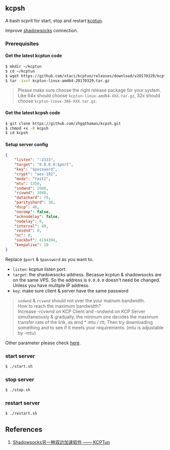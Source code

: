 ## kcpsh

A bash scprit for start, stop and restart [kcptun](https://github.com/xtaci/kcptun). 

Improve [shadowsocks](https://shadowsocks.org/) connection.

### Prerequisites
#### Get the latest kcptun code
```bash
$ mkdir ~/kcptun
$ cd ~/kcptun
$ wget https://github.com/xtaci/kcptun/releases/download/v20170329/kcptun-linux-amd64-20170329.tar.gz
$ tar -zxvf kcptun-linux-amd64-20170329.tar.gz
```
> Please make sure choose the right release package for your system. Like 64x should choose `kcptun-linux-amd64-XXX.tar.gz`, 32x should choose `kcptun-linux-386-XXX.tar.gz`.

#### Get the latest kcpsh code
```bash
$ git clone https://github.com/zhgqthomas/kcpsh.git
$ chmod +x -R kcpsh
$ cd kcpsh
```

#### Setup server config
```json
{
    "listen": ":2333",
    "target": "0.0.0.0:$port",
    "key": "$password",
    "crypt": "aes-192",
    "mode": "fast2",
    "mtu": 1350,
    "sndwnd": 2048,
    "rcvwnd": 2048,
    "datashard": 70,
    "parityshard": 30,
    "dscp": 46,
    "nocomp": false,
    "acknodelay": false,
    "nodelay": 0,
    "interval": 40,
    "resend": 0,
    "nc": 0,
    "sockbuf": 4194304,
    "keepalive": 10
}
```
Replace `$port` & `$password` as you want to. 

- `listen`: kcptun listen port
- `target`: the shadowsocks address. Becasue kcptun & shadowsocks are on the same VPS. So the address is `0.0.0.0` doesn't need be changed. Unless you have mulitple IP address.
- `key`: make sure client & server have the same password

> `sndwnd` & `rcvwnd` should not over the your mainum bandwidth.  
>  How to reach the maximum bandwidth?  
> Increase -rcvwnd on KCP Client and -sndwnd on KCP Server simultaneously & gradually, the mininum one decides the maximum transfer rate of the link, as wnd * mtu / rtt; Then try downloading something and to see if it meets your requirements. (mtu is adjustable by -mtu)

Other parameter please check [here](https://github.com/xtaci/kcptun).

### start server
```bash
$ ./start.sh
```

### stop server
```bash
$ ./stop.sh
```

### restart server
```bash
$ ./restart.sh
```

## References
1. [Shadowsocks另一种双边加速软件 —— KCPTun](https://doub.io/ss-jc36/)